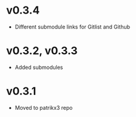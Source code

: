 # v0.3.4
* Different submodule links for Gitlist and Github

# v0.3.2, v0.3.3
* Added submodules

# v0.3.1
* Moved to patrikx3 repo